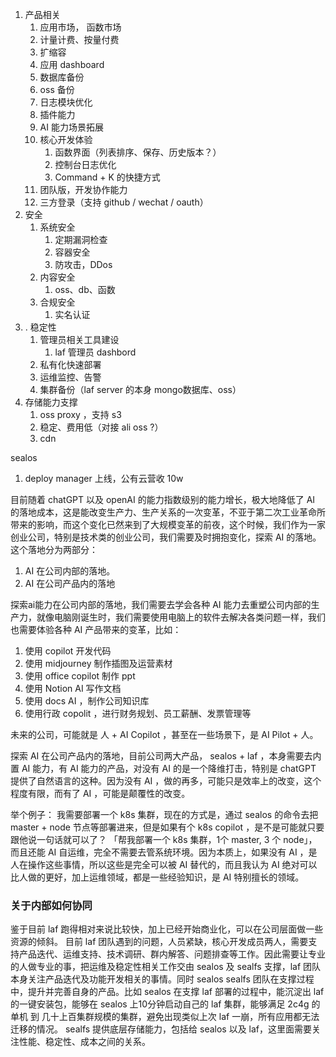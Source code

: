 
1. 产品相关
	1. 应用市场， 函数市场
	2. 计量计费、按量付费
	3. 扩缩容
	4. 应用 dashboard
	5. 数据库备份
	6. oss 备份
	7. 日志模块优化
	8. 插件能力
	9. AI 能力场景拓展
	10. 核心开发体验
		1. 函数界面（列表排序、保存、历史版本？）
		2. 控制台日志优化
		3. Command + K 的快捷方式
	11. 团队版，开发协作能力
	12. 三方登录（支持 github / wechat / oauth）
2. 安全
	1. 系统安全
		1. 定期漏洞检查
		2. 容器安全
		3. 防攻击，DDos
	2. 内容安全
		1. oss、db、函数
	3. 合规安全
		1. 实名认证
3. . 稳定性
	1. 管理员相关工具建设
		1. laf 管理员 dashbord
	2. 私有化快速部署
	3. 运维监控、告警
	4. 集群备份（laf server 的本身 mongo数据库、oss）
4. 存储能力支撑
	1. oss proxy ，支持 s3
	2. 稳定、费用低（对接 ali oss ?）
	3. cdn


sealos
1. deploy manager 上线，公有云营收 10w

目前随着 chatGPT 以及 openAI 的能力指数级别的能力增长，极大地降低了 AI 的落地成本，这是能改变生产力、生产关系的一次变革，不亚于第二次工业革命所带来的影响，而这个变化已然来到了大规模变革的前夜，这个时候，我们作为一家创业公司，特别是技术类的创业公司，我们需要及时拥抱变化，探索 AI 的落地。
这个落地分为两部分：
1. AI 在公司内部的落地。
2. AI 在公司产品内的落地

探索ai能力在公司内部的落地，我们需要去学会各种 AI 能力去重塑公司内部的生产力，就像电脑刚诞生时，我们需要使用电脑上的软件去解决各类问题一样，我们也需要体验各种 AI 产品带来的变革，比如：
1. 使用 copilot 开发代码
2. 使用 midjourney 制作插图及运营素材
3. 使用 office copilot 制作 ppt 
4. 使用 Notion  AI 写作文档
5. 使用 docs AI ，制作公司知识库
6. 使用行政 copolit ，进行财务规划、员工薪酬、发票管理等

未来的公司，可能就是 人 + AI Copilot ，甚至在一些场景下，是 AI Pilot + 人。

探索 AI 在公司产品内的落地，目前公司两大产品， sealos + laf ，本身需要去内置 AI 能力，有 AI 能力的产品，对没有 AI 的是一个降维打击，特别是 chatGPT 提供了自然语言的这种。因为没有 AI ，做的再多，可能只是效率上的改变，这个程度有限，而有了 AI ，可能是颠覆性的改变。

举个例子：
我需要部署一个 k8s 集群，现在的方式是，通过 sealos 的命令去把 master + node 节点等部署进来，但是如果有个 k8s copilot ，是不是可能就只要跟他说一句话就可以了？ 「帮我部署一个 k8s 集群，1个 master, 3 个 node」，而且还能 AI 自运维，完全不需要去管系统环境。因为本质上，如果没有 AI ，是人在操作这些事情，所以这些是完全可以被 AI 替代的，而且我认为 AI 绝对可以比人做的更好，加上运维领域，都是一些经验知识，是 AI 特别擅长的领域。

### 关于内部如何协同
鉴于目前 laf 跑得相对来说比较快，加上已经开始商业化，可以在公司层面做一些资源的倾斜。
目前 laf 团队遇到的问题，人员紧缺，核心开发成员两人，需要支持产品迭代、运维支持、技术调研、群内解答、问题排查等工作。因此需要让专业的人做专业的事，把运维及稳定性相关工作交由 sealos 及 sealfs 支撑，laf 团队本身关注产品迭代及功能开发相关的事情。同时 sealos sealfs 团队在支撑过程中，提升并完善自身的产品。比如 sealos 在支撑 laf 部署的过程中，能沉淀出 laf 的一键安装包，能够在 sealos 上10分钟启动自己的 laf 集群，能够满足 2c4g 的单机 到 几十上百集群规模的集群，避免出现类似上次 laf 一崩，所有应用都无法迁移的情况。 sealfs 提供底层存储能力，包括给 sealos 以及 laf，这里面需要关注性能、稳定性、成本之间的关系。
